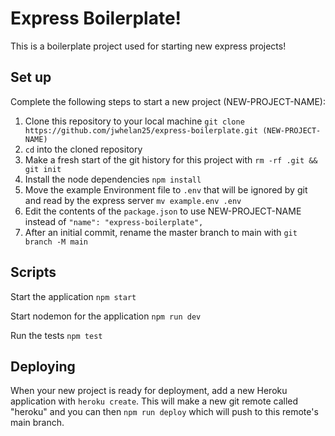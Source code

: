 # Express Boilerplate!

This is a boilerplate project used for starting new express projects!

## Set up

Complete the following steps to start a new project (NEW-PROJECT-NAME):

1. Clone this repository to your local machine 
`git clone https://github.com/jwhelan25/express-boilerplate.git (NEW-PROJECT-NAME)`
2. `cd` into the cloned repository
3. Make a fresh start of the git history for this project with 
`rm -rf .git && git init`
4. Install the node dependencies 
`npm install`
5. Move the example Environment file to `.env` that will be ignored by git and read by the express server 
`mv example.env .env`
6. Edit the contents of the `package.json` to use NEW-PROJECT-NAME instead of `"name": "express-boilerplate",`
7. After an initial commit, rename the master branch to main with 
`git branch -M main`

## Scripts

Start the application `npm start`

Start nodemon for the application `npm run dev`

Run the tests `npm test`

## Deploying

When your new project is ready for deployment, add a new Heroku application with `heroku create`. This will make a new git remote called "heroku" and you can then `npm run deploy` which will push to this remote's main branch.
